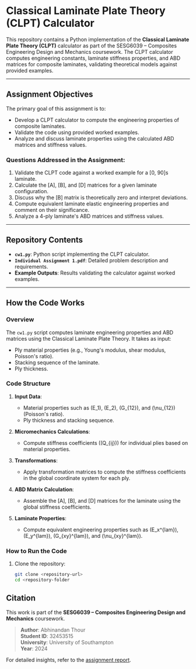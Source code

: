 # Classical Laminate Plate Theory (CLPT) Calculator

This repository contains a Python implementation of the **Classical Laminate Plate Theory (CLPT)** calculator as part of the SESG6039 – Composites Engineering Design and Mechanics coursework. The CLPT calculator computes engineering constants, laminate stiffness properties, and ABD matrices for composite laminates, validating theoretical models against provided examples.

---

## Assignment Objectives

The primary goal of this assignment is to:
- Develop a CLPT calculator to compute the engineering properties of composite laminates.
- Validate the code using provided worked examples.
- Analyze and discuss laminate properties using the calculated ABD matrices and stiffness values.

### Questions Addressed in the Assignment:
1. Validate the CLPT code against a worked example for a [0, 90]s laminate.
2. Calculate the [A], [B], and [D] matrices for a given laminate configuration.
3. Discuss why the [B] matrix is theoretically zero and interpret deviations.
4. Compute equivalent laminate elastic engineering properties and comment on their significance.
5. Analyze a 4-ply laminate's ABD matrices and stiffness values.

---

## Repository Contents

- **`cw1.py`**: Python script implementing the CLPT calculator.
- **`Individual Assignment 1.pdf`**: Detailed problem description and requirements.
- **Example Outputs**: Results validating the calculator against worked examples.

---

## How the Code Works

### Overview
The `cw1.py` script computes laminate engineering properties and ABD matrices using the Classical Laminate Plate Theory. It takes as input:
- Ply material properties (e.g., Young's modulus, shear modulus, Poisson's ratio).
- Stacking sequence of the laminate.
- Ply thickness.

### Code Structure
1. **Input Data**:
   - Material properties such as \(E_1\), \(E_2\), \(G_{12}\), and \(\nu_{12}\) (Poisson's ratio).
   - Ply thickness and stacking sequence.

2. **Micromechanics Calculations**:
   - Compute stiffness coefficients (\(Q_{ij}\)) for individual plies based on material properties.

3. **Transformations**:
   - Apply transformation matrices to compute the stiffness coefficients in the global coordinate system for each ply.

4. **ABD Matrix Calculation**:
   - Assemble the [A], [B], and [D] matrices for the laminate using the global stiffness coefficients.

5. **Laminate Properties**:
   - Compute equivalent engineering properties such as \(E_x^{lam}\), \(E_y^{lam}\), \(G_{xy}^{lam}\), and \(\nu_{xy}^{lam}\).

### How to Run the Code
1. Clone the repository:
   ```bash
   git clone <repository-url>
   cd <repository-folder

## Citation

This work is part of the **SESG6039 – Composites Engineering Design and Mechanics** coursework.

> **Author**: Abhinandan Thour  
> **Student ID**: 32453515  
> **University**: University of Southampton  
> **Year**: 2024  

For detailed insights, refer to the [assignment report](SESG6039%20%E2%80%93%20Composites%20CW1%20-%20Abhinandan%20Thour.pdf).

